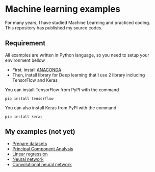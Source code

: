 # Machine learning examples

For many years, I have studied Machine Learning and practiced coding. This repository has published my source codes.

## Requirement

All examples are written in Python language, so you need to setup your environment bellow 

* First, install [ANACONDA](https://www.continuum.io/downloads)
* Then, install library for Deep learning that I use 2 library including TensorFlow and Keras 

You can install TensorFlow from PyPI with the command

`pip install tensorflow`

You can also install Keras from PyPI with the command

`pip install keras`

## My examples (not yet) 

* [Prepare datasets](Prepare_datasets)
* [Principal Component Analysis](Principal_Component_Analysis)
* [Linear regression](Linear_regression)
* [Neural network](Neural_network)
* [Convolutional neural network](Convolutional_neural_network)
